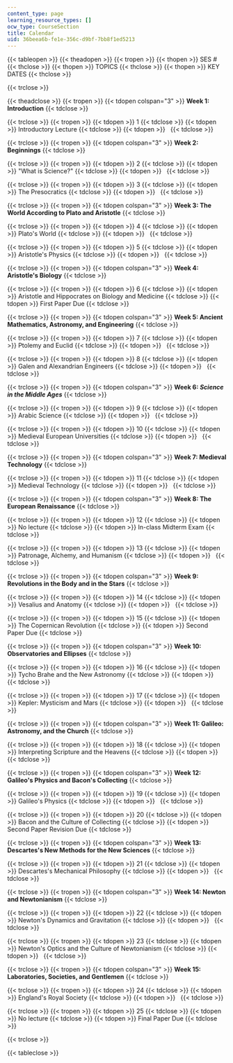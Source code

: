 ```yaml
---
content_type: page
learning_resource_types: []
ocw_type: CourseSection
title: Calendar
uid: 36beea6b-fe1e-356c-d9bf-7bb8f1ed5213
---
```


{{< tableopen >}}
{{< theadopen >}}
{{< tropen >}}
{{< thopen >}}
SES #
{{< thclose >}}
{{< thopen >}}
TOPICS
{{< thclose >}}
{{< thopen >}}
KEY DATES
{{< thclose >}}

{{< trclose >}}

{{< theadclose >}}
{{< tropen >}}
{{< tdopen colspan="3" >}}
**Week 1: Introduction**
{{< tdclose >}}

{{< trclose >}}
{{< tropen >}}
{{< tdopen >}}
1
{{< tdclose >}}
{{< tdopen >}}
Introductory Lecture
{{< tdclose >}}
{{< tdopen >}}
 
{{< tdclose >}}

{{< trclose >}}
{{< tropen >}}
{{< tdopen colspan="3" >}}
**Week 2: Beginnings**
{{< tdclose >}}

{{< trclose >}}
{{< tropen >}}
{{< tdopen >}}
2
{{< tdclose >}}
{{< tdopen >}}
"What is Science?"
{{< tdclose >}}
{{< tdopen >}}
 
{{< tdclose >}}

{{< trclose >}}
{{< tropen >}}
{{< tdopen >}}
3
{{< tdclose >}}
{{< tdopen >}}
The Presocratics
{{< tdclose >}}
{{< tdopen >}}
 
{{< tdclose >}}

{{< trclose >}}
{{< tropen >}}
{{< tdopen colspan="3" >}}
**Week 3: The World According to Plato and Aristotle**
{{< tdclose >}}

{{< trclose >}}
{{< tropen >}}
{{< tdopen >}}
4
{{< tdclose >}}
{{< tdopen >}}
Plato's World
{{< tdclose >}}
{{< tdopen >}}
 
{{< tdclose >}}

{{< trclose >}}
{{< tropen >}}
{{< tdopen >}}
5
{{< tdclose >}}
{{< tdopen >}}
Aristotle's Physics
{{< tdclose >}}
{{< tdopen >}}
 
{{< tdclose >}}

{{< trclose >}}
{{< tropen >}}
{{< tdopen colspan="3" >}}
**Week 4: Aristotle's Biology**
{{< tdclose >}}

{{< trclose >}}
{{< tropen >}}
{{< tdopen >}}
6
{{< tdclose >}}
{{< tdopen >}}
Aristotle and Hippocrates on Biology and Medicine
{{< tdclose >}}
{{< tdopen >}}
First Paper Due
{{< tdclose >}}

{{< trclose >}}
{{< tropen >}}
{{< tdopen colspan="3" >}}
**Week 5: Ancient Mathematics, Astronomy, and Engineering**
{{< tdclose >}}

{{< trclose >}}
{{< tropen >}}
{{< tdopen >}}
7
{{< tdclose >}}
{{< tdopen >}}
Ptolemy and Euclid
{{< tdclose >}}
{{< tdopen >}}
 
{{< tdclose >}}

{{< trclose >}}
{{< tropen >}}
{{< tdopen >}}
8
{{< tdclose >}}
{{< tdopen >}}
Galen and Alexandrian Engineers
{{< tdclose >}}
{{< tdopen >}}
 
{{< tdclose >}}

{{< trclose >}}
{{< tropen >}}
{{< tdopen colspan="3" >}}
**Week 6: _Science in the Middle Ages_**
{{< tdclose >}}

{{< trclose >}}
{{< tropen >}}
{{< tdopen >}}
9
{{< tdclose >}}
{{< tdopen >}}
Arabic Science
{{< tdclose >}}
{{< tdopen >}}
 
{{< tdclose >}}

{{< trclose >}}
{{< tropen >}}
{{< tdopen >}}
10
{{< tdclose >}}
{{< tdopen >}}
Medieval European Universities
{{< tdclose >}}
{{< tdopen >}}
 
{{< tdclose >}}

{{< trclose >}}
{{< tropen >}}
{{< tdopen colspan="3" >}}
**Week 7: Medieval Technology**
{{< tdclose >}}

{{< trclose >}}
{{< tropen >}}
{{< tdopen >}}
11
{{< tdclose >}}
{{< tdopen >}}
Medieval Technology
{{< tdclose >}}
{{< tdopen >}}
 
{{< tdclose >}}

{{< trclose >}}
{{< tropen >}}
{{< tdopen colspan="3" >}}
**Week 8: The European Renaissance**
{{< tdclose >}}

{{< trclose >}}
{{< tropen >}}
{{< tdopen >}}
12
{{< tdclose >}}
{{< tdopen >}}
No lecture
{{< tdclose >}}
{{< tdopen >}}
In-class Midterm Exam
{{< tdclose >}}

{{< trclose >}}
{{< tropen >}}
{{< tdopen >}}
13
{{< tdclose >}}
{{< tdopen >}}
Patronage, Alchemy, and Humanism
{{< tdclose >}}
{{< tdopen >}}
 
{{< tdclose >}}

{{< trclose >}}
{{< tropen >}}
{{< tdopen colspan="3" >}}
**Week 9: Revolutions in the Body and in the Stars**
{{< tdclose >}}

{{< trclose >}}
{{< tropen >}}
{{< tdopen >}}
14
{{< tdclose >}}
{{< tdopen >}}
Vesalius and Anatomy
{{< tdclose >}}
{{< tdopen >}}
 
{{< tdclose >}}

{{< trclose >}}
{{< tropen >}}
{{< tdopen >}}
15
{{< tdclose >}}
{{< tdopen >}}
The Copernican Revolution
{{< tdclose >}}
{{< tdopen >}}
Second Paper Due
{{< tdclose >}}

{{< trclose >}}
{{< tropen >}}
{{< tdopen colspan="3" >}}
**Week 10: Observatories and Ellipses**
{{< tdclose >}}

{{< trclose >}}
{{< tropen >}}
{{< tdopen >}}
16
{{< tdclose >}}
{{< tdopen >}}
Tycho Brahe and the New Astronomy
{{< tdclose >}}
{{< tdopen >}}
 
{{< tdclose >}}

{{< trclose >}}
{{< tropen >}}
{{< tdopen >}}
17
{{< tdclose >}}
{{< tdopen >}}
Kepler: Mysticism and Mars
{{< tdclose >}}
{{< tdopen >}}
 
{{< tdclose >}}

{{< trclose >}}
{{< tropen >}}
{{< tdopen colspan="3" >}}
**Week 11: Galileo: Astronomy, and the Church**
{{< tdclose >}}

{{< trclose >}}
{{< tropen >}}
{{< tdopen >}}
18
{{< tdclose >}}
{{< tdopen >}}
Interpreting Scripture and the Heavens
{{< tdclose >}}
{{< tdopen >}}
 
{{< tdclose >}}

{{< trclose >}}
{{< tropen >}}
{{< tdopen colspan="3" >}}
**Week 12: Galileo's Physics and Bacon's Collecting**
{{< tdclose >}}

{{< trclose >}}
{{< tropen >}}
{{< tdopen >}}
19
{{< tdclose >}}
{{< tdopen >}}
Galileo's Physics
{{< tdclose >}}
{{< tdopen >}}
 
{{< tdclose >}}

{{< trclose >}}
{{< tropen >}}
{{< tdopen >}}
20
{{< tdclose >}}
{{< tdopen >}}
Bacon and the Culture of Collecting
{{< tdclose >}}
{{< tdopen >}}
Second Paper Revision Due
{{< tdclose >}}

{{< trclose >}}
{{< tropen >}}
{{< tdopen colspan="3" >}}
**Week 13: Descartes's New Methods for the New Sciences**
{{< tdclose >}}

{{< trclose >}}
{{< tropen >}}
{{< tdopen >}}
21
{{< tdclose >}}
{{< tdopen >}}
Descartes's Mechanical Philosophy
{{< tdclose >}}
{{< tdopen >}}
 
{{< tdclose >}}

{{< trclose >}}
{{< tropen >}}
{{< tdopen colspan="3" >}}
**Week 14: Newton and Newtonianism**
{{< tdclose >}}

{{< trclose >}}
{{< tropen >}}
{{< tdopen >}}
22
{{< tdclose >}}
{{< tdopen >}}
Newton's Dynamics and Gravitation
{{< tdclose >}}
{{< tdopen >}}
 
{{< tdclose >}}

{{< trclose >}}
{{< tropen >}}
{{< tdopen >}}
23
{{< tdclose >}}
{{< tdopen >}}
Newton's Optics and the Culture of Newtonianism
{{< tdclose >}}
{{< tdopen >}}
 
{{< tdclose >}}

{{< trclose >}}
{{< tropen >}}
{{< tdopen colspan="3" >}}
**Week 15: Laboratories, Societies, and Gentlemen**
{{< tdclose >}}

{{< trclose >}}
{{< tropen >}}
{{< tdopen >}}
24
{{< tdclose >}}
{{< tdopen >}}
England's Royal Society
{{< tdclose >}}
{{< tdopen >}}
 
{{< tdclose >}}

{{< trclose >}}
{{< tropen >}}
{{< tdopen >}}
25
{{< tdclose >}}
{{< tdopen >}}
No lecture
{{< tdclose >}}
{{< tdopen >}}
Final Paper Due
{{< tdclose >}}

{{< trclose >}}

{{< tableclose >}}